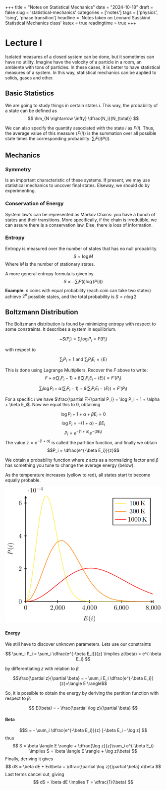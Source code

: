 +++
title = "Notes on Statistical Mechanics"
date = "2024-10-18"
draft = false
slug = 'statistical-mechanics'
categories = ['notes']
tags = ['physics', 'ising', 'phase transition']
headline = 'Notes taken on Leonard Susskind Statistical Mechanics class'
katex = true
readingtime = true
+++

# Lecture I
Isolated measures of a closed system can be done, but it sometimes can have no utility. Imagine have the velocity of a particle in a room, an ambiente with tons of particles. In these cases, it is better to have statistical measures of a system. In this way, statistical mechanics can be applied to solids, gases and other.

## Basic Statistics
We are going to study things in certain states $i$. This way, the probability of a state can be defined as 
$$
\lim_{N \rightarrow \infty} \dfrac{N_i}{N_{total}}
$$

We can also specify the quantity associated with the state $i$ as $F(i)$. Thus, the average value of this measure $\langle F(i) \rangle$ is the summation over all possible state times the corresponding probability: $\sum_i F(i)P(i)$.

## Mechanics
### Symmetry
Is an important characteristic of these systems. If present, we may use statistical mechanics to uncover final states. Elseway, we should do by experimenting.

### Conservation of Energy
System law's can be represented as Markov Chains: you have a bunch of states and their transitions. More specifically, if the chain is irredutible, we can assure there is a conservation law. Else, there is loss of information. 

### Entropy
Entropy is measured over the number of states that has no null probability.
$$
S = \log M
$$
Where $M$ is the number of stationary states.

A more general entropy formula is given by 
$$
S = - \sum_i P(i) \log(P(i))
$$
**Example**: $n$ coins with equal probability (each coin can take two states) achieve $2^n$ possible states, and the total probability is $S=n \log 2$

## Boltzmann Distribution
The Boltzmann distribution is found by minimizing entropy with respect to some constraints. It describes a system in equilibrium.

$$
-S(P_i) = \sum_i \log P_i = F(P_i)
$$

with respect to 

$$
\sum_i P_i = 1 \text{ and } \sum_i P_iE_i = \langle E \rangle
$$

This is done using Lagrange Multipliers. Recover the $F$ above to write:
$$
F + \alpha(\sum_i P_i - 1) + \beta(\sum_i P_i E_i - \langle E \rangle) = F'(P_i)
$$

$$
\sum_i \log P_i + \alpha(\sum_i P_i - 1) + \beta(\sum_i P_i E_i - \langle E \rangle) = F'(P_i)
$$

For a specific $i$ we have $\frac{\partial F}{\partial P_i} = \log P_i + 1 + \alpha + \beta E_i$. Now we equal this to 0, obtaining

$$\log P_i + 1 + \alpha + \beta E_i = 0$$
$$\log P_i = -(1 + \alpha) - \beta E_i$$
$$P_i = e^{-(1+\alpha)}e^{-(\beta E_i)}$$
The value $z=e^{-(1+\alpha)}$ is called the partition function, and finally we obtain
$$P_i = \dfrac{e^{-\beta E_i}}{z}$$

We obtain a probability function where $z$ acts as a normalizing factor and $\beta$ has something you tune to change the average energy (below).

As the temperature increases (yellow to red), all states start to become equally probable.

![Boltzmann Distribution](../img/boltzmann.png)

#### Energy

We still have to discover unknown parameters. Lets use our constraints

$$
\sum_i P_i = \sum_i \dfrac{e^{-\beta E_i}}{z} \implies z(\beta) = e^{-\beta E_i}
$$

by differentiating $z$ with relation to $\beta$

$$\frac{\partial z}{\partial \beta} = - \sum_i E_i \dfrac{e^{-\beta E_i}}{z}=\langle E \rangle$$

So, it is possible to obtain the energy by deriving the partition function with respect to $\beta$: 

$$
E(\beta) = - \frac{\partial \log z}{\partial \beta}
$$

#### Beta
$$S = - \sum_i \dfrac{e^{-\beta E_i}}{z} [-\beta E_i - \log z] $$
thus
$$
S = \beta \langle E \rangle + \dfrac{\log z}{z}\sum_i e^{-\beta E_i} \implies S = \beta \langle E \rangle + \log z(\beta)
$$
Finally, deriving it gives
$$
dS = \beta dE + Ed\beta + \dfrac{\partial \log z}{\partial \beta} d\beta
$$
Last terms cancel out, giving
$$
dS = \beta dE \implies T = \dfrac{1}{\beta}
$$